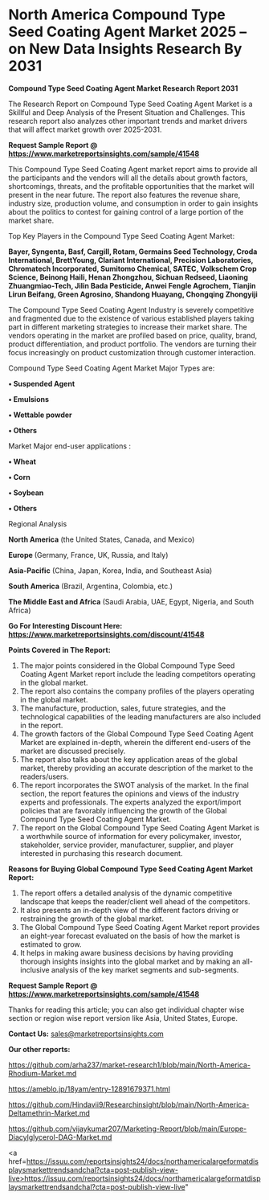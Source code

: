 # North America Compound Type Seed Coating Agent Market 2025 – on New Data Insights Research By 2031

<strong>Compound Type Seed Coating Agent Market Research Report 2031</strong>

The Research Report on Compound Type Seed Coating Agent Market is a Skillful and Deep Analysis of the Present Situation and Challenges. This research report also analyzes other important trends and market drivers that will affect market growth over 2025-2031.

<strong>Request Sample Report @ <a href=https://www.marketreportsinsights.com/sample/41548>https://www.marketreportsinsights.com/sample/41548</a></strong>

This Compound Type Seed Coating Agent market report aims to provide all the participants and the vendors will all the details about growth factors, shortcomings, threats, and the profitable opportunities that the market will present in the near future. The report also features the revenue share, industry size, production volume, and consumption in order to gain insights about the politics to contest for gaining control of a large portion of the market share.

Top Key Players in the Compound Type Seed Coating Agent Market:

<strong>Bayer, Syngenta, Basf, Cargill, Rotam, Germains Seed Technology, Croda International, BrettYoung, Clariant International, Precision Laboratories, Chromatech Incorporated, Sumitomo Chemical, SATEC, Volkschem Crop Science, Beinong Haili, Henan Zhongzhou, Sichuan Redseed, Liaoning Zhuangmiao-Tech, Jilin Bada Pesticide, Anwei Fengle Agrochem, Tianjin Lirun Beifang, Green Agrosino, Shandong Huayang, Chongqing Zhongyiji</strong>

The Compound Type Seed Coating Agent Industry is severely competitive and fragmented due to the existence of various established players taking part in different marketing strategies to increase their market share. The vendors operating in the market are profiled based on price, quality, brand, product differentiation, and product portfolio. The vendors are turning their focus increasingly on product customization through customer interaction.

Compound Type Seed Coating Agent Market Major Types are:

<strong>•  Suspended Agent

•  Emulsions

•  Wettable powder

•  Others</strong>

Market Major end-user applications :

<strong>•  Wheat

•  Corn

•  Soybean

•  Others</strong>

Regional Analysis

</u><strong><b>North America</b></strong> (the United States, Canada, and Mexico)

<strong><b>Europe </b></strong>(Germany, France, UK, Russia, and Italy)

<strong><b>Asia-Pacific</b></strong> (China, Japan, Korea, India, and Southeast Asia)

<strong><b>South America</b></strong> (Brazil, Argentina, Colombia, etc.)

<strong><b>The Middle East and Africa</b></strong> (Saudi Arabia, UAE, Egypt, Nigeria, and South Africa)

<strong>Go For Interesting Discount Here: <a href=https://www.marketreportsinsights.com/discount/41548>https://www.marketreportsinsights.com/discount/41548</a></strong>

<strong>Points Covered in The Report:</strong>
<ol>
  <li>The major points considered in the Global Compound Type Seed Coating Agent Market report include the leading competitors operating in the global market.</li>
  <li>The report also contains the company profiles of the players operating in the global market.</li>
  <li>The manufacture, production, sales, future strategies, and the technological capabilities of the leading manufacturers are also included in the report.</li>
  <li>The growth factors of the Global Compound Type Seed Coating Agent Market are explained in-depth, wherein the different end-users of the market are discussed precisely.</li>
  <li>The report also talks about the key application areas of the global market, thereby providing an accurate description of the market to the readers/users.</li>
  <li>The report incorporates the SWOT analysis of the market. In the final section, the report features the opinions and views of the industry experts and professionals. The experts analyzed the export/import policies that are favorably influencing the growth of the Global Compound Type Seed Coating Agent Market.</li>
  <li>The report on the Global Compound Type Seed Coating Agent Market is a worthwhile source of information for every policymaker, investor, stakeholder, service provider, manufacturer, supplier, and player interested in purchasing this research document.</li>
</ol>
<strong>Reasons for Buying Global Compound Type Seed Coating Agent Market Report:</strong>

<ol>
  <li>The report offers a detailed analysis of the dynamic competitive landscape that keeps the reader/client well ahead of the competitors.</li>
  <li>It also presents an in-depth view of the different factors driving or restraining the growth of the global market.</li>
  <li>The Global Compound Type Seed Coating Agent Market report provides an eight-year forecast evaluated on the basis of how the market is estimated to grow.</li>
  <li>It helps in making aware business decisions by having providing thorough insights insights into the global market and by making an all-inclusive analysis of the key market segments and sub-segments.</li>
</ol>
<strong>Request Sample Report @ <a href=https://www.marketreportsinsights.com/sample/41548>https://www.marketreportsinsights.com/sample/41548</a></strong>


Thanks for reading this article; you can also get individual chapter wise section or region wise report version like Asia, United States, Europe.

<strong>Contact Us:</strong>
sales@marketreportsinsights.com

<strong>Our other reports:</strong>

<a href=https://github.com/arha237/market-research1/blob/main/North-America-Rhodium-Market.md>https://github.com/arha237/market-research1/blob/main/North-America-Rhodium-Market.md</a>

<a href=https://ameblo.jp/18yam/entry-12891679371.html>https://ameblo.jp/18yam/entry-12891679371.html</a>

<a href=https://github.com/Hindavii9/Researchinsight/blob/main/North-America-Deltamethrin-Market.md>https://github.com/Hindavii9/Researchinsight/blob/main/North-America-Deltamethrin-Market.md</a>

<a href=https://github.com/vijaykumar207/Marketing-Report/blob/main/Europe-Diacylglycerol-DAG-Market.md>https://github.com/vijaykumar207/Marketing-Report/blob/main/Europe-Diacylglycerol-DAG-Market.md</a>

<a href=https://issuu.com/reportsinsights24/docs/northamericalargeformatdisplaysmarkettrendsandchal?cta=post-publish-view-live>https://issuu.com/reportsinsights24/docs/northamericalargeformatdisplaysmarkettrendsandchal?cta=post-publish-view-live</a>"
